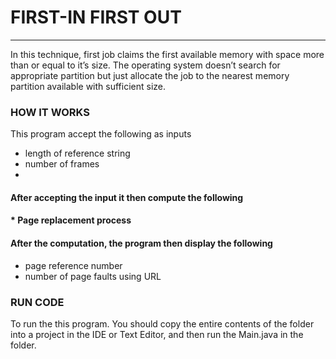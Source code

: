 # FIRST-IN FIRST OUT
___

In this technique, first job claims the first available memory with space more than or equal to it’s size. The operating system doesn’t search for appropriate partition but just allocate the job to the nearest memory partition available with sufficient size.

### HOW IT WORKS

This program accept the following as inputs

* length of reference string
* number of frames
* 

#### After accepting the input it then compute the following


#### * Page replacement process



#### After the computation, the program then display the following

* page reference number
* number of page faults using URL


### RUN CODE
To run the this program. You should copy the entire contents of the folder into a project in the IDE or Text Editor, and then run the Main.java in the folder.

